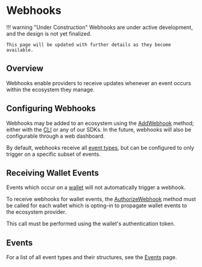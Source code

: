 # Webhooks
!!! warning "Under Construction"
    Webhooks are under active development, and the design is not yet finalized.

    This page will be updated with further details as they become available.

## Overview

Webhooks enable providers to receive updates whenever an event occurs within the ecosystem they manage.

## Configuring Webhooks

Webhooks may be added to an ecosystem using the [AddWebhook](/reference/services/provider-service.md#add-webhook) method; either with the [CLI](/cli/index.md) or any of our SDKs. In the future, webhooks will also be configurable through a web dashboard.

By default, webhooks receive all [event types](#events), but can be configured to only trigger on a specific subset of events.

## 



## Receiving Wallet Events

Events which occur on a [wallet](/learn/platform/wallets.md) will not automatically trigger a webhook.

To receive webhooks for wallet events, the [AuthorizeWebhook](/reference/services/account-service.md#authorize-webhook) method must be called for each wallet which is opting-in to propagate wallet events to the ecosystem provider.

This call must be performed using the wallet's authentication token.

## Events

For a list of all event types and their structures, see the [Events](/reference/events.md) page.